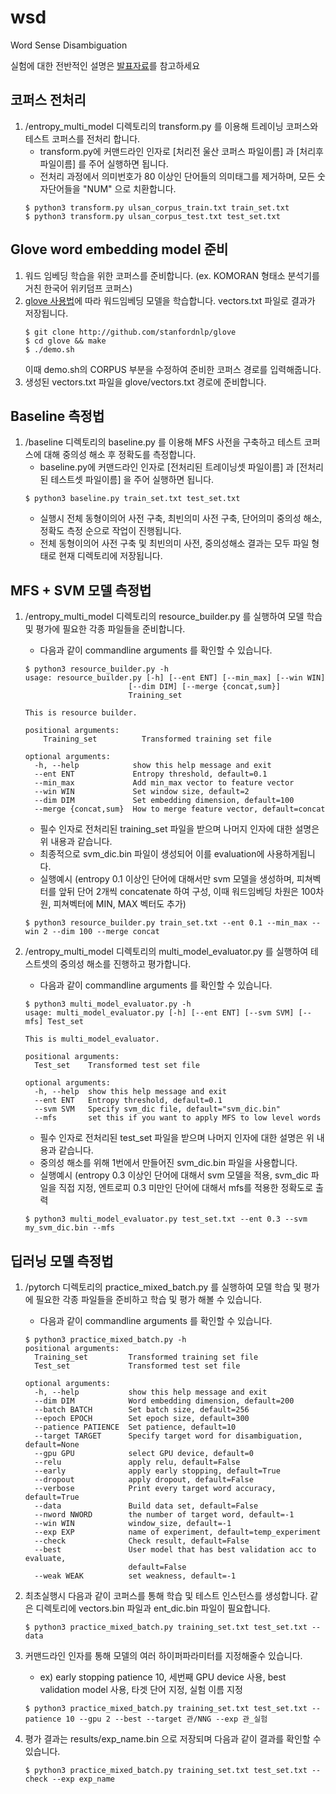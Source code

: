 # wsd
Word Sense Disambiguation
  
실험에 대한 전반적인 설명은 [발표자료](https://github.com/kakaonlp-internship2018/wsd/blob/ene5135-for-presentation/jeff_WSD_0829.pdf)를 참고하세요


## 코퍼스 전처리
1. /entropy_multi_model 디렉토리의 transform.py 를 이용해 트레이닝 코퍼스와 테스트 코퍼스를 전처리 합니다.
    - transform.py에 커맨드라인 인자로 [처리전 울산 코퍼스 파일이름] 과 [처리후 파일이름] 를 주어 실행하면 됩니다. 
    - 전처리 과정에서 의미번호가 80 이상인 단어들의 의미태그를 제거하며, 모든 숫자단어들을 "NUM" 으로 치환합니다.
    ~~~ 
    $ python3 transform.py ulsan_corpus_train.txt train_set.txt  
    $ python3 transform.py ulsan_corpus_test.txt test_set.txt 
    ~~~
    
## Glove word embedding model 준비
1. 워드 임베딩 학습을 위한 코퍼스를 준비합니다. (ex. KOMORAN 형태소 분석기를 거친 한국어 위키덤프 코퍼스)  
2. [glove 사용법](https://github.com/stanfordnlp/GloVe)에 따라 워드임베딩 모델을 학습합니다. vectors.txt 파일로 결과가 저장됩니다. 
    ~~~
    $ git clone http://github.com/stanfordnlp/glove
    $ cd glove && make
    $ ./demo.sh 
    ~~~ 
    이때 demo.sh의 CORPUS 부분을 수정하여 준비한 코퍼스 경로를 입력해줍니다.  
3. 생성된 vectors.txt 파일을 glove/vectors.txt 경로에 준비합니다.  

## Baseline 측정법
1. /baseline 디렉토리의 baseline.py 를 이용해 MFS 사전을 구축하고 테스트 코퍼스에 대해 중의성 해소 후 정확도를 측정합니다.
    - baseline.py에 커맨드라인 인자로 [전처리된 트레이닝셋 파일이름] 과 [전처리된 테스트셋 파일이름] 을 주어 실행하면 됩니다.
    ~~~
    $ python3 baseline.py train_set.txt test_set.txt
    ~~~
    - 실행시 전체 동형이의어 사전 구축, 최빈의미 사전 구축, 단어의미 중의성 해소, 정확도 측정 순으로 작업이 진행됩니다.
    - 전체 동형이의어 사전 구축 및 최빈의미 사전, 중의성해소 결과는 모두 파일 형태로 현재 디렉토리에 저장됩니다.

## MFS + SVM 모델 측정법
1. /entropy_multi_model 디렉토리의 resource_builder.py 를 실행하여 모델 학습 및 평가에 필요한 각종 파일들을 준비합니다.  
    - 다음과 같이 commandline arguments 를 확인할 수 있습니다.
    ~~~
    $ python3 resource_builder.py -h
    usage: resource_builder.py [-h] [--ent ENT] [--min_max] [--win WIN]
                           [--dim DIM] [--merge {concat,sum}]
                           Training_set

    This is resource builder.

    positional arguments:
        Training_set          Transformed training set file

    optional arguments:
      -h, --help            show this help message and exit
      --ent ENT             Entropy threshold, default=0.1
      --min_max             Add min_max vector to feature vector
      --win WIN             Set window size, default=2
      --dim DIM             Set embedding dimension, default=100
      --merge {concat,sum}  How to merge feature vector, default=concat
    ~~~
    - 필수 인자로 전처리된 training_set 파일을 받으며 나머지 인자에 대한 설명은 위 내용과 같습니다.
    - 최종적으로 svm_dic.bin 파일이 생성되어 이를 evaluation에 사용하게됩니다.
    - 실행예시 (entropy 0.1 이상인 단어에 대해서만 svm 모델을 생성하며, 피쳐벡터를 앞뒤 단어 2개씩 concatenate 하여 구성, 이때 워드임베딩 차원은 100차원, 피쳐벡터에 MIN, MAX 벡터도 추가)
    ~~~
    $ python3 resource_builder.py train_set.txt --ent 0.1 --min_max --win 2 --dim 100 --merge concat
    ~~~
    
2. /entropy_multi_model 디렉토리의 multi_model_evaluator.py 를 실행하여 테스트셋의 중의성 해소를 진행하고 평가합니다.
    - 다음과 같이 commandline arguments 를 확인할 수 있습니다.
    ~~~
    $ python3 multi_model_evaluator.py -h
    usage: multi_model_evaluator.py [-h] [--ent ENT] [--svm SVM] [--mfs] Test_set

    This is multi_model_evaluator.

    positional arguments:
      Test_set    Transformed test set file

    optional arguments:
      -h, --help  show this help message and exit
      --ent ENT   Entropy threshold, default=0.1
      --svm SVM   Specify svm_dic file, default="svm_dic.bin"
      --mfs       set this if you want to apply MFS to low level words
    ~~~
    - 필수 인자로 전처리된 test_set 파일을 받으며 나머지 인자에 대한 설명은 위 내용과 같습니다.
    - 중의성 해소를 위해 1번에서 만들어진 svm_dic.bin 파일을 사용합니다.
    - 실행예시 (entropy 0.3 이상인 단어에 대해서 svm 모델을 적용, svm_dic 파일을 직접 지정, 엔트로피 0.3 미만인 단어에 대해서 mfs를 적용한 정확도로 출력
    ~~~
    $ python3 multi_model_evaluator.py test_set.txt --ent 0.3 --svm my_svm_dic.bin --mfs
    ~~~
      
      
## 딥러닝 모델 측정법
1. /pytorch 디렉토리의 practice_mixed_batch.py 를 실행하여 모델 학습 및 평가에 필요한 각종 파일들을 준비하고 학습 및 평가 해볼 수 있습니다.
    - 다음과 같이 commandline arguments 를 확인할 수 있습니다.
    ~~~
    $ python3 practice_mixed_batch.py -h
    positional arguments:
      Training_set         Transformed training set file
      Test_set             Transformed test set file

    optional arguments:
      -h, --help           show this help message and exit
      --dim DIM            Word embedding dimension, default=200
      --batch BATCH        Set batch size, default=256
      --epoch EPOCH        Set epoch size, default=300
      --patience PATIENCE  Set patience, default=10
      --target TARGET      Specify target word for disambiguation, default=None
      --gpu GPU            select GPU device, default=0
      --relu               apply relu, default=False
      --early              apply early stopping, default=True
      --dropout            apply dropout, default=False
      --verbose            Print every target word accuracy, default=True
      --data               Build data set, default=False
      --nword NWORD        the number of target word, default=-1
      --win WIN            window_size, default=-1
      --exp EXP            name of experiment, default=temp_experiment
      --check              Check result, default=False
      --best               User model that has best validation acc to evaluate,
                           default=False
      --weak WEAK          set weakness, default=-1
    ~~~  
    
2. 최초실행시 다음과 같이 코퍼스를 통해 학습 및 테스트 인스턴스를 생성합니다. 같은 디렉토리에 vectors.bin 파일과 ent_dic.bin 파일이 필요합니다.
    ~~~
    $ python3 practice_mixed_batch.py training_set.txt test_set.txt --data
    ~~~
  
3. 커맨드라인 인자를 통해 모델의 여러 하이퍼파라미터를 지정해줄수 있습니다.  
    - ex) early stopping patience 10, 세번째 GPU device 사용, best validation model 사용, 타겟 단어 지정, 실험 이름 지정
    ~~~
    $ python3 practice_mixed_batch.py training_set.txt test_set.txt --patience 10 --gpu 2 --best --target 관/NNG --exp 관_실험
    ~~~
4. 평가 결과는 results/exp_name.bin 으로 저장되며 다음과 같이 결과를 확인할 수 있습니다.
    ~~~
    $ python3 practice_mixed_batch.py training_set.txt test_set.txt --check --exp exp_name
    ~~~
